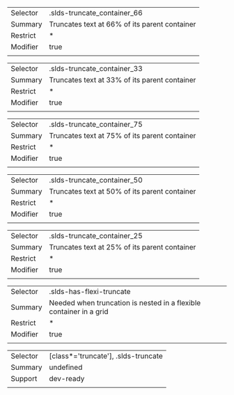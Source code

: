 
|  |  |
|-------|-------|
| Selector | .slds-truncate_container_66 |
| Summary | Truncates text at 66% of its parent container |
| Restrict | * |
| Modifier | true |
|  |  |


|  |  |
|-------|-------|
| Selector | .slds-truncate_container_33 |
| Summary | Truncates text at 33% of its parent container |
| Restrict | * |
| Modifier | true |
|  |  |


|  |  |
|-------|-------|
| Selector | .slds-truncate_container_75 |
| Summary | Truncates text at 75% of its parent container |
| Restrict | * |
| Modifier | true |
|  |  |


|  |  |
|-------|-------|
| Selector | .slds-truncate_container_50 |
| Summary | Truncates text at 50% of its parent container |
| Restrict | * |
| Modifier | true |
|  |  |


|  |  |
|-------|-------|
| Selector | .slds-truncate_container_25 |
| Summary | Truncates text at 25% of its parent container |
| Restrict | * |
| Modifier | true |
|  |  |


|  |  |
|-------|-------|
| Selector | .slds-has-flexi-truncate |
| Summary | Needed when truncation is nested in a flexible container in a grid |
| Restrict | * |
| Modifier | true |
|  |  |


|  |  |
|-------|-------|
| Selector | [class*='truncate'], .slds-truncate |
| Summary | undefined |
| Support | dev-ready |
|  |  |

